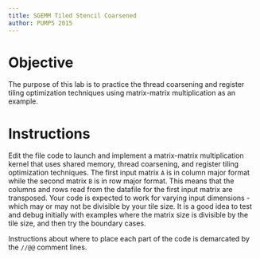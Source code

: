 ```yaml
---
title: SGEMM Tiled Stencil Coarsened
author: PUMPS 2015
---
```


# Objective


The purpose of this lab is to practice the thread coarsening and register tiling optimization techniques using matrix-matrix multiplication as an example.


# Instructions

Edit the file code to launch and implement a matrix-matrix multiplication kernel that uses shared memory, thread coarsening, and register tiling optimization techniques.
The first input matrix `A` is in column major format while the second matrix `B` is in row major format. 
This means that the columns and rows read from the datafile for the first input matrix are transposed.
Your code is expected to work for varying input dimensions - which may or may not be divisible by your tile size. It is a good idea to test and debug initially with examples where the matrix size is divisible by the tile size, and then try the boundary cases.



Instructions about where to place each part of the code is
demarcated by the `//@@` comment lines.
